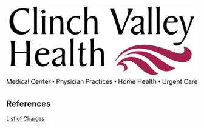 # ![Clinch Valley Medical Center - Clinch Valley Health](https://raw.githubusercontent.com/jalbertbowden/virginia-hospital-costs-open-data/master/img/clinch-valley-medical-center-clinch-valley-health-logotype.jpg)  

## References

[List of Charges](https://www.clinchvalleyhealth.com/Content/Uploads/Clinch%20Valley%20Medical%20Center%20Copy/files/Clinch%20Valley%20Understanding%20Billing%20and%20Charges%2020181121.xls)  
